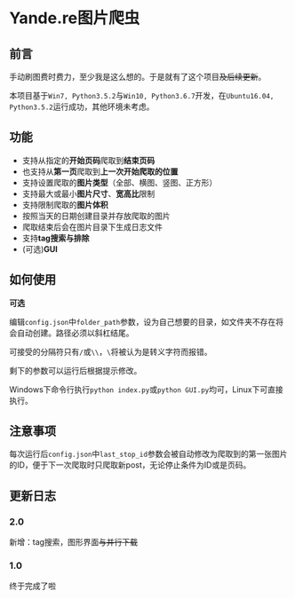 # Yande.re图片爬虫

## 前言

手动刷图费时费力，至少我是这么想的。于是就有了这个项目~~及后续更新~~。

本项目基于`Win7, Python3.5.2`与`Win10, Python3.6.7`开发，在`Ubuntu16.04, Python3.5.2`运行成功，其他环境未考虑。

## 功能

- 支持从指定的**开始页码**爬取到**结束页码**
- 也支持从**第一页**爬取到**上一次开始爬取的位置**
- 支持设置爬取的**图片类型**（全部、横图、竖图、正方形）
- 支持最大或最小**图片尺寸**、**宽高比**限制
- 支持限制爬取的**图片体积**
- 按照当天的日期创建目录并存放爬取的图片
- 爬取结束后会在图片目录下生成日志文件
- 支持**tag搜索与排除**
- (可选)**GUI**

## 如何使用

**可选**

编辑`config.json`中`folder_path`参数，设为自己想要的目录，如文件夹不存在将会自动创建。路径必须以斜杠结尾。

可接受的分隔符只有`/`或`\\`，`\`将被认为是转义字符而报错。

剩下的参数可以运行后根据提示修改。

Windows下命令行执行`python index.py`或`python GUI.py`均可，Linux下可直接执行。

## 注意事项

每次运行后`config.json`中`last_stop_id`参数会被自动修改为爬取到的第一张图片的ID，便于下一次爬取时只爬取新post，无论停止条件为ID或是页码。

## 更新日志

### 2.0

新增：tag搜索，图形界面~~与并行下载~~

### 1.0

终于完成了啦
